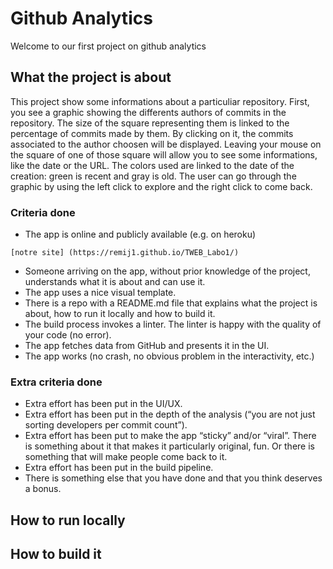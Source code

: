 # Github Analytics
Welcome to our first project on github analytics

## What the project is about
This project show some informations about a particuliar repository.
First, you see a graphic showing the differents authors of commits in the repository. The size of the square representing them is linked to the percentage of commits made by them.
By clicking on it, the commits associated to the author choosen will be displayed. Leaving your mouse on the square of one of those square will allow you to see some informations, like the date or the URL.
The colors used are linked to the date of the creation: green is recent and gray is old.
The user can go through the graphic by using the left click to explore and the right click to come back.

### Criteria done
* The app is online and publicly available (e.g. on heroku)

```[notre site] (https://remij1.github.io/TWEB_Labo1/)```

* Someone arriving on the app, without prior knowledge of the project, understands what it is about and can use it.
* The app uses a nice visual template.
* There is a repo with a README.md file that explains what the project is about, how to run it locally and how to build it.
* The build process invokes a linter. The linter is happy with the quality of your code (no error).
* The app fetches data from GitHub and presents it in the UI.
* The app works (no crash, no obvious problem in the interactivity, etc.)




### Extra criteria done
* Extra effort has been put in the UI/UX.
* Extra effort has been put in the depth of the analysis (“you are not just sorting developers per commit count”).
* Extra effort has been put to make the app “sticky” and/or “viral”. There is something about it that makes it particularly original, fun. Or there is something that will make people come back to it.
* Extra effort has been put in the build pipeline.
* There is something else that you have done and that you think deserves a bonus.

## How to run locally

## How to build it


